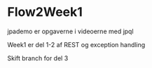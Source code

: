# Flow2Week1

jpademo er opgaverne i videoerne med jpql

Week1 er del 1-2 af REST og exception handling

Skift branch for del 3

